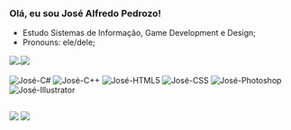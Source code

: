 ### Olá, eu sou José Alfredo Pedrozo!

- Estudo Sistemas de Informação, Game Development e Design;
- Pronouns: ele/dele;


<a href="https://github.com/JAlfredo21/github-readme-stats">
 <img align="center" src="https://github-readme-stats.vercel.app/api?username=JAlfredo21&show_icons=true&theme=radical&include_all_commits=true" />
 <img align="center" src="https://github-readme-stats.vercel.app/api/top-langs/?username=JAlfredo21&layout=compact&theme=radical" />
</a>

<div style="display: inline_block"><br>
  <img align="center" alt="José-C#" src="https://img.shields.io/badge/C%23-239120?style=for-the-badge&logo=c-sharp&logoColor=white" />
  <img align="center" alt="José-C++" src="https://img.shields.io/badge/C%2B%2B-00599C?style=for-the-badge&logo=c%2B%2B&logoColor=white" />
  <img align="center" alt="José-HTML5" src="https://img.shields.io/badge/HTML5-E34F26?style=for-the-badge&logo=html5&logoColor=white" />
  <img align="center" alt="José-CSS" src="https://img.shields.io/badge/CSS-239120?&style=for-the-badge&logo=css3&logoColor=white" />
  <img align="center" alt="José-Photoshop" src="https://aleen42.github.io/badges/src/photoshop.svg" />
 <img align="center" alt="José-Illustrator" src="https://aleen42.github.io/badges/src/illustrator.svg" />
</div>

##
 
 <div>
  <a href="https://nightlarva.itch.io" target="_blank"><img src="https://img.shields.io/badge/Itch.io-FA5C5C?style=for-the-badge&logo=itch.io&logoColor=white" target="_blank"></a>
  <a href="https://nightlarva.itch.io" target="_blank"><img src="https://img.shields.io/badge/Itch.io-FA5C5C?style=for-the-badge&logo=itch.io&logoColor=white" target="_blank"></a>
  
 </div
      
  

